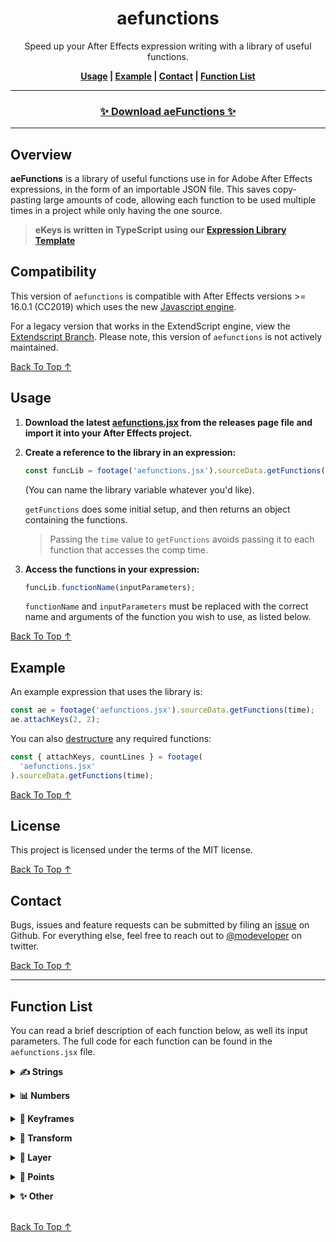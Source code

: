<!-- Links -->

[back to top ↑]: #aefunctions

<div align="center">

# aefunctions

Speed up your After Effects expression writing with a library of useful functions.

**[Usage](#usage) | [Example](#example) | [Contact](#contact) | [Function List](#function-list)**

---

### [✨ Download aeFunctions ✨](https://github.com/motiondeveloper/aefunctions/releases)<!-- omit in toc -->

---

</div>

## Overview

**aeFunctions** is a library of useful functions use in for Adobe After Effects expressions, in the form of an importable JSON file. This saves copy-pasting large amounts of code, allowing each function to be used multiple times in a project while only having the one source.

> **eKeys is written in TypeScript using our [Expression Library Template](https://github.com/motiondeveloper/expressions-library-template)**

## Compatibility

This version of `aefunctions` is compatible with After Effects versions >= 16.0.1 (CC2019) which uses the new [Javascript engine](https://helpx.adobe.com/after-effects/using/expression-language-reference.html).

For a legacy version that works in the ExtendScript engine, view the [Extendscript Branch](https://github.com/motiondeveloper/aefunctions/tree/extendscript). Please note, this version of `aefunctions` is not actively maintained.

[Back To Top ↑]

## Usage

1. **Download the latest [aefunctions.jsx](https://github.com/motiondeveloper/aefunctions/releases) from the releases page file and import it into your After Effects project.**

2. **Create a reference to the library in an expression:**

   ```javascript
   const funcLib = footage('aefunctions.jsx').sourceData.getFunctions(time);
   ```

   (You can name the library variable whatever you'd like).

   `getFunctions` does some initial setup, and then returns an object containing the functions.

   > Passing the `time` value to `getFunctions` avoids passing it to each function that accesses the comp time.

3. **Access the functions in your expression:**

   ```javascript
   funcLib.functionName(inputParameters);
   ```

   `functionName` and `inputParameters` must be replaced with the correct name and arguments of the function you wish to use, as listed below.

[Back To Top ↑]

## Example

An example expression that uses the library is:

```javascript
const ae = footage('aefunctions.jsx').sourceData.getFunctions(time);
ae.attachKeys(2, 2);
```

You can also [destructure](https://developer.mozilla.org/en-US/docs/Web/JavaScript/Reference/Operators/Destructuring_assignment) any required functions:

```javascript
const { attachKeys, countLines } = footage(
  'aefunctions.jsx'
).sourceData.getFunctions(time);
```

[Back To Top ↑]

## License

This project is licensed under the terms of the MIT license.

[Back To Top ↑]

## Contact

Bugs, issues and feature requests can be submitted by filing an [issue](https://github.com/motiondeveloper/ekeys/issues) on Github. For everything else, feel free to reach out to [@modeveloper](https://twitter.com/modeveloper) on twitter.

[Back To Top ↑]

---

## Function List

You can read a brief description of each function below, as well its input parameters. The full code for each function can be found in the `aefunctions.jsx` file.

**<details><summary>✍️ Strings</summary>**

- **breakWithoutOrphans**

  ```javascript
  breakWithoutOrphans(string, maxCharacters, minWords);
  ```

  Inserts line breaks in a given `string` as per the `maxCharacters` per line, while avoiding the last line having less than the `minWords`.

- **textCount**

  ```javascript
  textCount(sourceText, type);
  ```

  Returns the number of words, lines or characters in a string. Takes a string and the type of count, either `"word"`,`"line"` or `"char"`. If no count type is specified, a default of `"word"` is used.

- **cleanLines**

  ```javascript
  cleanLines(string, maxLines, maxCharacters);
  ```

  Limits the maximum number of lines, as well as performing the following actions on each line:

  - Limiting the number of characters
  - Removing leading and trailing whitespace

- **hideDescenders**

  ```javascript
  hideDescenders(string, hideTime);
  ```

  Hides a modified version of the source string in negative time (defaulting to `-500`) where each line is replaced with an `'X'`. Useful for maintaining positions or anchor points regardless of whether a layer has any descenders (when used with `sourceRectAtTime(hideTime)`).

</details>

**<details><summary>📊 Numbers</summary>**

- **padNumber**

  ```javascript
  padNumber(number, length);
  ```

  Adds leading zeros to a number, up to a specified total length.

- **commaNum**

  ```javascript
  commaNum(number);
  ```

  Rounds and adds commas to a number (e.g. "100,000,000). Original function courtesy of Dan Ebberts.

- **countdown**

  ```javascript
  countdown(length, speed);
  ```

  Returns an string in the format `minutes:seconds`, counting down to zero from a specified number of seconds. An optional `speed` value can be given to mofify the countdown rate (defaults to `1`).

</details>

**<details><summary>🔹 Keyframes</summary>**

- **attachKeys**

  ```javascript
  attachKeys(inKeys, outKeys);
  ```

  Attaches a specified number of keyframes to the in and out point of a layer, so you can trim the layer and your keyframed animation will follow. Takes the number of in and out keyframes to attach as input.

- **bounceKeys**

  ```javascript
  bounceKeys(amp, freq, decay, keyMin, keyMax);
  ```

  Adds a bounce effect to the keyframes within a specified range. Somewhat untested.
  Adapted from [Danny Jenkins' bounce script](http://dannyjenkins.com.au/After-Effects-Expressions).

- **keyframesToArray**

  ```javascript
  getKeyframesAsArray();
  ```

  Returns an array of keyframes, where each element is an object with `.time` and `.value` properties. Takes no inputs.

</details>

**<details><summary>📌 Transform</summary>**

- **isometricPosition**

  ```javascript
  getIsometricPosition(pointControl, offset);
  ```

  Takes a set of 2D coordinates from a point control effect and returns isometric positions. Takes the name of the point control and an offset array as input.

- **circularMotion**

  ```javascript
  circularMotion(radius, revolutionTime, startAngle);
  ```

  Returns an animated, 2 dimensional value that moves in a circle according to a given `radius`, `revolutionTime` (time to complete one revolution), and `startAngle`.

- **circularPosition**

  ```javascript
  circularPosition(radius, angle);
  ```

  Returns a position along a circle according to a given `radius` and `angle`.

- **scaleToFit**

  ```javascript
  scaleToFit(inputSize, maxSize, toggles);
  ```

  Returns a scale (`[###, ###]`) that will fit a given size. `inputSize` and `maxSize` are 2D arrays, and `toggles` is an optional object with the properties `{onlyScaleUp: bool, onlyScaleDown: bool, uniform: true}`.

</details>

**<details><summary>🥞 Layer</summary>**

- **layerBoundsPath**

  ```javascript
  getLayerBoundsPath(buffer, sourceLayer, extend, sampleTime);
  ```

  Returns a path that is a rectangle the size of the specified layer, plus a given buffer. Takes the buffer amount, source layer, whether to include extents, and a sample time as optional inputs. If no inputs a given, it defaults to `0`, `thisLayer`, `false` and `time`.

- **layerSize**

  ```javascript
  layerSize(layerIndex, sampleTime);
  ```

  Returns the width and height of a layer as an array. Takes the layer (index or name) and sample time as input. If no sampleTime parameter is given, a default of the current time is used.

- **layerRect**

  ```javascript
  layerRect(
    ({
      layer = thisLayer,
      sampleTime = time,
      anchor = 'center',
      capHeight = false,
      capHeightTime = -550,
    } = {})
  );
  ```

  An abstraction over the `sourceRectAtTime` method that takes an object based input. If `capHeight` is true, the height of the layer will be measured at the `capHeightTime`, useful when used in with the `hideDescenders()` function. The anchor can be either `center`, `topLeft`, `topRight`, `bottomLeft`, or `bottomRight` (defaulting to `center`).

  Returns an object of the format:

  ```js
  {
    size: [],
    position: [],
    sourceRect,
  }
  ```

  Where `size` is the layer width and height as an array, and `position` is the position of the given `anchor` in composition space. `sourceRect` is the full `sourceRectAtTime()` object.

</details>

**<details><summary>📐 Points</summary>**

- **pointsToPath**

  ```javascript
  getPathFromPoints(points, closed);
  ```

  Returns a path containing the given array of points. `closed` defaults to true. Points are assumed to be in composition space.

- **gridPoints**

  ```javascript
  gridPoints({ rows, columns, rowNum, columnNum, gridSize });
  ```

  Returns a rectangular path that is a cell of a grid.

  - `rows`: The number of rows in the grid
  - `columns`: The number of columns in the grid
  - `rowNum`: The row number of the cell
  - `columnNum`: The column number of the cell
  - `gridSize`: The total size of the grid as a 2D array. Defaults to the composition size.

</details>

**<details><summary>✨ Other</summary>**

- **effectSearch**

  ```javascript
  effectSearch(effectName);
  ```

  Returns the number of effects with a certain name, or the total number of effects if no name is given. Takes the effect name to search for as input.

- **hideLayerWhenBelow**

  ```javascript
  hideLayerWhenBelow(layerIndex);
  ```

  Returns an opacity of 0 if the specified layer has started, otherwise returns 100. Useful for quickly working with lots of stacked layers in After Effects. Takes the layer index (integer) or layer name (string) as input.

</details>

<br>

[Back To Top ↑]
